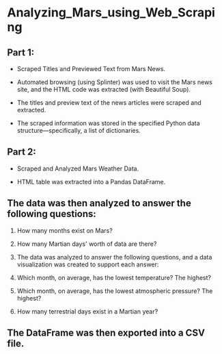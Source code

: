 # Analyzing_Mars_using_Web_Scraping

## Part 1:  

- Scraped Titles and Previewed Text from Mars News. 

- Automated browsing (using Splinter) was used to visit the Mars news site, and the HTML code was extracted (with Beautiful Soup). 

- The titles and preview text of the news articles were scraped and extracted. 

- The scraped information was stored in the specified Python data structure—specifically, a list of dictionaries. 

## Part 2: 

- Scraped and Analyzed Mars Weather Data.  

- HTML table was extracted into a Pandas DataFrame. 

## The data was then analyzed to answer the following questions: 

1. How many months exist on Mars? 

2. How many Martian days' worth of data are there? 

3. The data was analyzed to answer the following questions, and a data visualization was created to support each answer: 

4. Which month, on average, has the lowest temperature? The highest? 

5. Which month, on average, has the lowest atmospheric pressure? The highest? 

6. How many terrestrial days exist in a Martian year? 

## The DataFrame was  then exported into a CSV file.
